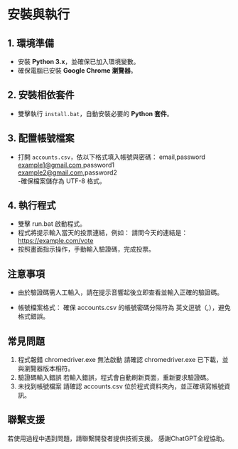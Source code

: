 # 安裝與執行

## 1. 環境準備
- 安裝 **Python 3.x**，並確保已加入環境變數。
- 確保電腦已安裝 **Google Chrome 瀏覽器**。

## 2. 安裝相依套件
- 雙擊執行 `install.bat`，自動安裝必要的 **Python 套件**。

## 3. 配置帳號檔案
- 打開 `accounts.csv`，依以下格式填入帳號與密碼：
email,password 
example1@gmail.com,password1  
example2@gmail.com,password2  
-確保檔案儲存為 UTF-8 格式。

## 4. 執行程式
- 雙擊 run.bat 啟動程式。
- 程式將提示輸入當天的投票連結，例如：
請問今天的連結是：https://example.com/vote
- 按照畫面指示操作，手動輸入驗證碼，完成投票。

## 注意事項
- 由於驗證碼需人工輸入，請在提示音響起後立即查看並輸入正確的驗證碼。

- 帳號檔案格式：
確保 accounts.csv 的帳號密碼分隔符為 英文逗號（,），避免格式錯誤。

## 常見問題
1. 程式報錯 chromedriver.exe 無法啟動
請確認 chromedriver.exe 已下載，並與瀏覽器版本相符。
2. 驗證碼輸入錯誤
若輸入錯誤，程式會自動刷新頁面，重新要求驗證碼。
3. 未找到帳號檔案
請確認 accounts.csv 位於程式資料夾內，並正確填寫帳號資訊。

## 聯繫支援
若使用過程中遇到問題，請聯繫開發者提供技術支援。
感謝ChatGPT全程協助。
